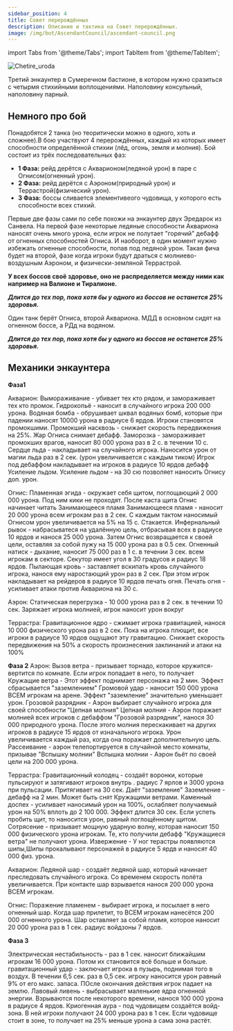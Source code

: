 ```yaml
---
sidebar_position: 4
title: Совет перерождённых
description: Описание и тактика на Совет перерождённых.
image: /img/bot/AscendantCouncil/ascendant-council.png
---
```


import Tabs from '@theme/Tabs';
import TabItem from '@theme/TabItem';

<div className="text--center">

![Chetire_uroda](/img/bot/AscendantCouncil/ascendant-council.png)

</div>

Третий энкаунтер в Сумеречном бастионе, в котором нужно сразиться с четырмя стихийными воплощениями. Наполовину
консульный, наполовину парный.

## Немного про бой

Понадобятся 2 танка (но теоритически можно в одного, хоть и сложнее).В бою участвуют 4 перерождённых, каждый из которых
имеет способности определённой стихии (лёд, огонь, земля и молния).
Бой состоит из трёх последовательных фаз:

- **1 Фаза:** рейд дерётся с Акварионом(<span className="dmg-ice">ледяной</span> урон) в паре с
  Огнисом(<span className="dmg-fire">огненный</span> урон).
- **2 Фаза:** рейд дерётся с Аэроном(<span className="dmg-nature">природный</span> урон) и
  Террастрой(<span className="dmg-phis">физический</span> урон).
- **3 Фаза:** боссы сливается элементивеого чудовища, у которого есть способности всех стихий.

Первые две фазы сами по себе похожи на энкаунтер двух Эредарок из Санвела. На первой фазе
некоторые <span className="dmg-ice">
ледяные</span> способности Аквариона наносят очень много урона, если игрок не полутает "горячий" дебафф
от <span className="dmg-fire">
огненных</span> способностей Огниса. И наоборот, в один момент нужно избежать <span className="dmg-fire">
огненные</span> способности, попав под <span className="dmg-ice">ледяной</span> урон. Такая фича будет на второй, фазе
когда игроки будут драться с <span className="dmg-nature">молниево-воздушным</span> Аэроном,
и <span className="dmg-phis">физически-земляной</span> Террастрой.

**У всех боссов своё здоровье, оно не распределяется между ними как например на Валионе и Тиралионе.**

<Tabs>
<TabItem value="1phase" label="1 Фаза: огонь и вода">

<div className="text--center">
<b><i>Длится до тех пор, пока хотя бы у одного из боссов не останется 25% здоровья.</i></b>
</div>

Один танк берёт Огниса, второй Аквариона. МДД в основном сидят на огненном боссе, а РДд на водяном. 



</TabItem>
<TabItem value="2phase" label="2 Фаза: молния и земля">

<div className="text--center">
<b><i>Длится до тех пор, пока хотя бы у одного из боссов не останется 25% здоровья.</i></b>
</div>

</TabItem>
<TabItem value="3phase" label="3 Фаза: элементивое чудовище">
</TabItem>
</Tabs>

## Механики энкаунтера

**Фаза1**

Акварион:
Вымораживание - убивает тех кто рядом, и замораживает тех кто промок.
Гидрокопьё - наносит в случайного игрока 200 000 урона.
Водяная бомба - обрушивает шквал водяных бомб, которые при падении наносят 10000 урона в радиусе 6 ярдов. Игроки
становятся промокшими.
Промокший насквозь - снижает скорость передвижения на 25%. Жар Огниса снимает дебафф.
Заморозка - замораживает промокших врагов, наносит 80 000 урона раз в 2 с. в течении 10 с.
Сердце льда - накладывает на случайного игрока. Наносится урон от магии льда раз в 2 сек. (урон увеличивается с каждым
тиком) Игрок под дебаффом накладывает на игроков в радиусе 10 ярдов дебафф Усиление льдом.
Усиление льдом - на 30 сю позволяет наносить Огнису доп. урон.

Огнис:
Пламенная эгида - окружает себя щитом, поглощающий 2 000 000 урона. Под ним кики не проходят. После каста щита Огнис
начинает читать Занимающееся пламя
Занимающееся пламя - наносит 20 000 урона всем игрокам раз в 2 сек. С каждым тактом наносимый Огнисом урон увеличивается
на 5% на 15 с. Стакается.
Инфернальный рывок - набрасыватеся на удалённую цель, отбрасывая всех в радиусе 10 ярдов и нанося 25 000 урона. Затем
Огнис возвращается к своей цели, оставляя за собой лужу на 15 000 урона раз в 0.5 сек.
Огненный натиск - дыхание, наносит 75 000 раз в 1 с. в течении 3 сек. всем игрокам в секторе. Секутор имеет угол в 30
градусов и радиус 18 ярдов.
Пылающая кровь - заставляет вскипать кровь случайного игрока, нанося ему наростающий урон раз в 2 сек. При этом игрок
накладывает на рейдеров в радиусе 10 ярдов печать огня.
Печать огня - усиливает атаки против Аквариона на 30 с.

Аэрон:
Статическая перегрузка - 10 000 урона раз в 2 сек. в течении 10 сек. Заряжает игрока молнией, игрок наносит урон вокруг

Террастра:
Гравитационное ядро - сжимает игрока гравитацией, нанося 10 000 физического урона раз в 2 сек. Пока на игрока плющит,
все игроки в радиусе 10 ярдов ощущают эту гравитацию. Снижает скорость передвижения на 50% а скорость произнесения
заклинаний и атаки на 100%

**Фаза 2**
Аэрон:
Вызов ветра - призывает торнадо, которое кружится-вертится по комнате. Если игрок попадает в него, то получает
Кружащие ветра - Этот эффект поднимает персонажа на 2 мин. Эффект сбрасывается "заземлением"
Громовой удар - наносит 150 000 урона ВСЕМ игрокам на арене. Эффект "заземление" значительно уменьшает урон.
Грозовой разрядник - Аэрон выбирает случайного игрока для своей способности "Цепная молния"
Цепная молния - Аэрон поражает молнией всех игроков с дебаффом "Грозовой разрядник", нанося 30 000 природного урона.
После этого молния перескакивает на других игроков в радиусе 15 ярдов от изначального игрока. Урон увеличивается каждый
раз, когда она поражает дополнительную цель.
Рассеивание - аэрон телепортируется в случайной место комнаты, призывае "Вспышку молнии"
Вспышка молнии - Аэрон бьёт по своей цели на 200 000 урона.

Террастра:
Гравитационный колодец - создаёт воронки, которые пульсируют и затягивают игроков внутрь . радиус 7 ярлов и 3000 урона
при пульсации. Притягивает на 30 сек. Даёт "заземление"
Заземление - дебафф на 2 мин. Может быть снят Кружащими ветрами.
Каменный доспех - усиливает наносимый урон на 100%, ослабляет получаемый урон на 50% вплоть до 2 100 000. Эффект длится
30 сек. Если успеть пробить щит, то наносится урон, равный поглощённому щитом.
Сотрясение - призывает мощную ударную волну, которая наносит 150 000 физического урона игрокам. Те, кто получили
дебафф "Кружащиеся ветра" не получают урона.
Извержение - У ног терастры появляются шипы,Шипы прокалывают персонажей в радиусе 5 ярдв и наносят 40 000 физ. урона.

Акварион:
Ледяной шар - создаёт ледяной шар, который начинает преследовать случайного игрока. Со временем скорость полёта
увеличивается. При контакте шар взрывается нанося 200 000 урона ВСЕМ игрокам.

Огнис:
Поражение пламенем - выбирает игрока, и посылает в него огненный шар. Когда шар прилетит, то ВСЕМ игрокам нанесётся 200
000 огненного урона. Шар оставляет за собой пламя, которое наносит 20 000 урона раз в 1 сек. радиус войдзоны 7 ярдов.

**Фаза 3**

Электрическая нестабильность - раз в 1 сек. наносит ближайшим игрокам 16 000 урона. Потом их становится всё больше и
больше.
гравитационный удар - заключает игрока в пузырь, поднимая того в воздух. В течении 6,5 сек. раз в 0,5 сек. игроку
наносится урон равный 9% от его макс. запаса. ПОсле окончания действия игрок падает на землю.
Лавовый ливень - выбрасывает маленькие ядра огненной энергии. Взрываются после некоторого времени, нанося 100 000 урона
в радиусе 4 ярдов.
Криогенная аура - под чудовищем создаётся войд-зона. В ней игроки получают 24 000 урона раз в 1 сек. Если чудовище стоит
в зоне, то получает на 25% меньше урона а сама зона растёт.